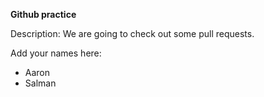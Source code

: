 **Github practice**

Description: 
We are going to check out some pull requests. 

Add your names here:

- Aaron
- Salman